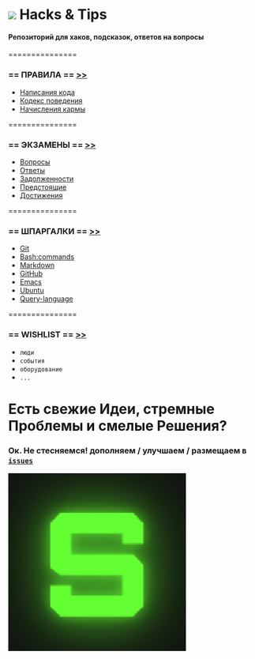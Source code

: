 ![](https://avatars0.githubusercontent.com/u/6559911?s=28) Hacks & Tips
===

#### Репозиторий для хаков, подсказок, ответов на вопросы

===============

### == ПРАВИЛА == [>>](RULES)

 - [Написания кода](RULES/CODING.md)
 - [Кодекс поведения](RULES/CULTURE.md)
 - [Начисления кармы](RULES/KARMA.md)

===============

### == ЭКЗАМЕНЫ == [>>](EXAMS)

 - [Вопросы](EXAMS/QUESTIONS)
 - [Ответы](EXAMS/ANSWERS)
 - [Задолженности](EXAMS/debt.md)
 - [Предстоящие](EXAMS/coming.md)
 - [Достижения](karma.md)

===============

### == ШПАРГАЛКИ == [>>](CHEATSHEETS)

 - [Git](CHEATSHEETS/beta/Git.Hub.md)
 - [Bash:commands](CHEATSHEETS/beta/bash:commands.md)
 - [Markdown](CHEATSHEETS/beta/Markdown.md)
 - [GitHub](CHEATSHEETS/alpha/GitHub.md)
 - [Emacs](CHEATSHEETS/alpha/Emacs.md)
 - [Ubuntu](CHEATSHEETS/alpha/Ubuntu.md)
 - [Query-language](CHEATSHEETS/beta/Query-language.md)


===============

### == WISHLIST == [>>](WISHLIST)

 - `люди`
 - `события`
 - `оборудование`
 - `...`

# Есть свежие Идеи, стремные Проблемы и смелые Решения? 
### Ок. Не стесняемся! дополняем / улучшаем / размещаем в [`issues`](https://github.com/soda-io/Hacks-and-Tips/issues/new)

![](./media/SODA.gif)
